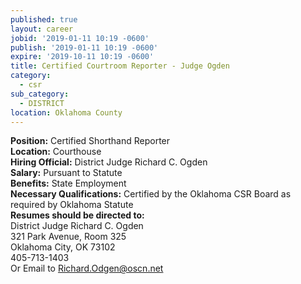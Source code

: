 ```yaml
---
published: true
layout: career
jobid: '2019-01-11 10:19 -0600'
publish: '2019-01-11 10:19 -0600'
expire: '2019-10-11 10:19 -0600'
title: Certified Courtroom Reporter - Judge Ogden
category:
  - csr
sub_category:
  - DISTRICT
location: Oklahoma County
---
```

**Position:** Certified Shorthand Reporter  
**Location:** Courthouse  
**Hiring Official:**  District Judge Richard C. Ogden   
**Salary:** Pursuant to Statute  
**Benefits:** State Employment  
**Necessary Qualifications:** Certified by the Oklahoma CSR Board as required by Oklahoma Statute  
**Resumes should be directed to:**  
District Judge Richard C. Ogden    
321 Park Avenue, Room 325  
Oklahoma City, OK 73102   
405-713-1403  
Or Email to [Richard.Odgen@oscn.net](mailto:richard.ogden@oscn.net)
